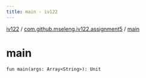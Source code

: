 ```yaml
---
title: main - iv122
---
```


[iv122](../index.md) / [com.github.mseleng.iv122.assignment5](index.md) / [main](.)

# main

`fun main(args: Array<String>): Unit`